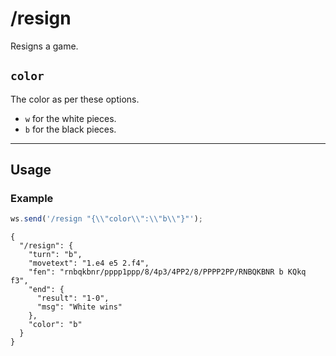 # /resign

Resigns a game.

## `color`

The color as per these options.

- `w` for the white pieces.
- `b` for the black pieces.

---

## Usage

### Example

```js
ws.send('/resign "{\\"color\\":\\"b\\"}"');
```

```text
{
  "/resign": {
    "turn": "b",
    "movetext": "1.e4 e5 2.f4",
    "fen": "rnbqkbnr/pppp1ppp/8/4p3/4PP2/8/PPPP2PP/RNBQKBNR b KQkq f3",
    "end": {
      "result": "1-0",
      "msg": "White wins"
    },
    "color": "b"
  }
}
```
